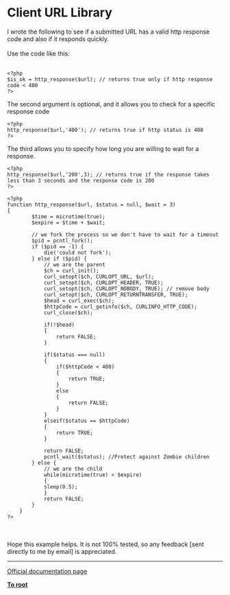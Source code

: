 # Client URL Library



I wrote the following to see if a submitted URL has a valid http response code and also if it responds quickly. <br><br>Use the code like this:<br><br>

```
<?php
$is_ok = http_response($url); // returns true only if http response code < 400
?>
```


The second argument is optional, and it allows you to check for  a specific response code



```
<?php
http_response($url,'400'); // returns true if http status is 400
?>
```


The third allows you to specify how long you are willing to wait for a response.



```
<?php
http_response($url,'200',3); // returns true if the response takes less than 3 seconds and the response code is 200
?>
```




```
<?php
function http_response($url, $status = null, $wait = 3)
{
        $time = microtime(true);
        $expire = $time + $wait;

        // we fork the process so we don't have to wait for a timeout
        $pid = pcntl_fork();
        if ($pid == -1) {
            die('could not fork');
        } else if ($pid) {
            // we are the parent
            $ch = curl_init();
            curl_setopt($ch, CURLOPT_URL, $url);
            curl_setopt($ch, CURLOPT_HEADER, TRUE);
            curl_setopt($ch, CURLOPT_NOBODY, TRUE); // remove body
            curl_setopt($ch, CURLOPT_RETURNTRANSFER, TRUE);
            $head = curl_exec($ch);
            $httpCode = curl_getinfo($ch, CURLINFO_HTTP_CODE);
            curl_close($ch);
            
            if(!$head)
            {
                return FALSE;
            }
            
            if($status === null)
            {
                if($httpCode < 400)
                {
                    return TRUE;
                }
                else
                {
                    return FALSE;
                }
            }
            elseif($status == $httpCode)
            {
                return TRUE;
            }
            
            return FALSE;
            pcntl_wait($status); //Protect against Zombie children
        } else {
            // we are the child
            while(microtime(true) < $expire)
            {
            sleep(0.5);
            }
            return FALSE;
        }
    }
?>
```
<br><br>Hope this example helps.  It is not 100% tested, so any feedback [sent directly to me by email] is appreciated.  

---

[Official documentation page](https://www.php.net/manual/en/book.curl.php)

**[To root](/README.md)**
